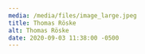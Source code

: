 ```yaml
---
media: /media/files/image_large.jpeg
title: Thomas Röske
alt: Thomas Röske
date: 2020-09-03 11:38:00 -0500
---
```

